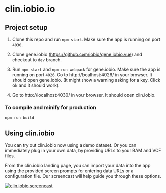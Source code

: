 # clin.iobio.io

## Project setup

1. Clone this repo and run `npm start`. Make sure the app is running on port `4030`.

2. Clone gene.iobio (https://github.com/iobio/gene.iobio.vue) and checkout to `dev` branch. 

3. Run `npm start` and  `npm run webpack`  for gene.iobio. Make sure the app is running on port `4026`.  Go to  http://localhost:4026/ in your browser. It should open gene.iobio. (It might show a warning asking for a key. Click ok and it should work). 

4. Go to http://localhost:4030/  in your browser. It should open clin.iobio. 



### To compile and minify for production
```
npm run build
```


## Using clin.iobio
You can try out clin.iobio now using a demo dataset. Or you can immediately plug in your own data, by providing URLs to your BAM and VCF files.

From the clin.iobio landing page, you can import your data into the app using the provided screen prompts for entering data URLs or a configuration file. Our screencast will help guide you through these options.

[![clin.iobio screencast](https://i.ytimg.com/vi/MVWiTlNY7yM/hqdefault.jpg)](https://youtu.be/MVWiTlNY7yM "clin.iobio screencast")
